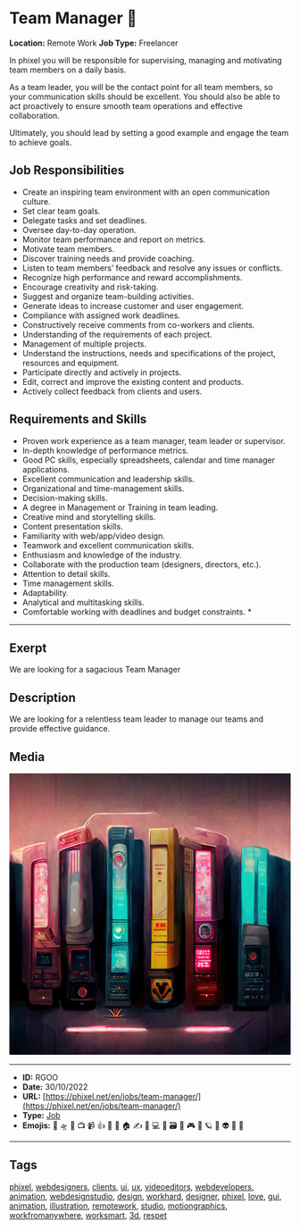 # Team Manager 👥
**Location:** Remote Work
**Job Type:** Freelancer

In phixel you will be responsible for supervising, managing and motivating team members on a daily basis.

As a team leader, you will be the contact point for all team members, so your communication skills should be excellent. You should also be able to act proactively to ensure smooth team operations and effective collaboration.

Ultimately, you should lead by setting a good example and engage the team to achieve goals.

## Job Responsibilities
- Create an inspiring team environment with an open communication culture.
- Set clear team goals.
- Delegate tasks and set deadlines.
- Oversee day-to-day operation.
- Monitor team performance and report on metrics.
- Motivate team members.
- Discover training needs and provide coaching.
- Listen to team members’ feedback and resolve any issues or conflicts.
- Recognize high performance and reward accomplishments.
- Encourage creativity and risk-taking.
- Suggest and organize team-building activities.
- Generate ideas to increase customer and user engagement.
- Compliance with assigned work deadlines.
- Constructively receive comments from co-workers and clients.
- Understanding of the requirements of each project.
- Management of multiple projects.
- Understand the instructions, needs and specifications of the project, resources and equipment.
- Participate directly and actively in projects.
- Edit, correct and improve the existing content and products.
- Actively collect feedback from clients and users.

## Requirements and Skills 

- Proven work experience as a team manager, team leader or supervisor.
- In-depth knowledge of performance metrics.
- Good PC skills, especially spreadsheets, calendar and time manager applications.
- Excellent communication and leadership skills.
- Organizational and time-management skills.
- Decision-making skills.
- A degree in Management or Training in team leading.
- Creative mind and storytelling skills.
- Content presentation skills.
- Familiarity with web/app/video design.
- Teamwork and excellent communication skills.
- Enthusiasm and knowledge of the industry.
- Collaborate with the production team (designers, directors, etc.).
- Attention to detail skills.
- Time management skills.
- Adaptability.
- Analytical and multitasking skills.
- Comfortable working with deadlines and budget constraints. *


------------
## Exerpt
We are looking for a sagacious Team Manager
## Description
We are looking for a relentless team leader to manage our teams and provide effective guidance.
## Media
<img src="media/job-team-manager.jpg">

------------
- **ID:** RGOO
- **Date:** 30/10/2022
- **URL:** [https://phixel.net/en/jobs/team-manager/](https://phixel.net/en/jobs/team-manager/)
- **Type:** [Job](#job)
- **Emojis:** 🎨 🛸 📼 📺 📹 👍 🔗 📝 🏠 ✍️ 👨 💻 👑 🗃 👾 🎮 📲 🪐 🌟 👽 🚀 🌌

------------
## Tags
[phixel](#phixel), [webdesigners](#webdesigners), [clients](#clients), [ui](#ui), [ux](#ux), [videoeditors](#videoeditors), [webdevelopers](#webdevelopers), [animation](#animation), [webdesignstudio](#webdesignstudio), [design](#design), [workhard](#workhard), [designer](#designer), [phixel](#phixel), [love](#love), [gui](#gui), [animation](#animation), [illustration](#illustration), [remotework](#remotework), [studio](#studio), [motiongraphics](#motiongraphics), [workfromanywhere](#workfromanywhere), [worksmart](#worksmart), [3d](#3d), [respet](#respet)

